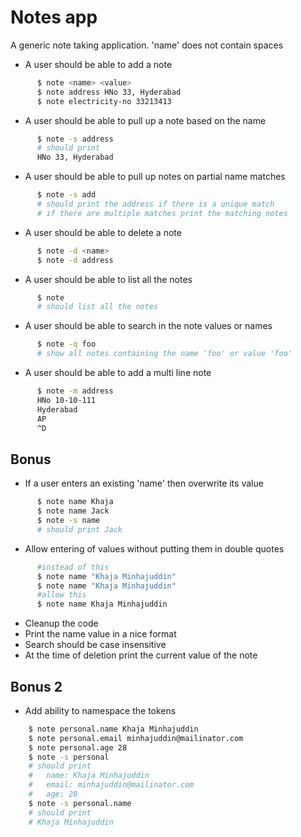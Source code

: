 # Notes app

  A generic note taking application. 'name' does not contain spaces
  

  - A user should be able to add a note
    
~~~sh
      $ note <name> <value>
      $ note address HNo 33, Hyderabad
      $ note electricity-no 33213413
~~~

  - A user should be able to pull up a note based on the name

~~~sh
      $ note -s address
      # should print
      HNo 33, Hyderabad
~~~

  - A user should be able to pull up notes on partial name matches
      
~~~sh
      $ note -s add
      # should print the address if there is a unique match
      # if there are multiple matches print the matching notes
~~~

  - A user should be able to delete a note
    
~~~sh
      $ note -d <name>
      $ note -d address
~~~

  - A user should be able to list all the notes

~~~sh
      $ note
      # should list all the notes
~~~

  - A user should be able to search in the note values or names

~~~sh
      $ note -q foo
      # show all notes containing the name 'foo' or value 'foo'
~~~

  - A user should be able to add a multi line note

~~~sh
      $ note -m address
      HNo 10-10-111
      Hyderabad
      AP
      ^D
~~~

## Bonus

  - If a user enters an existing 'name' then overwrite its value
    
~~~sh
      $ note name Khaja
      $ note name Jack 
      $ note -s name
      # should print Jack
~~~

  - Allow entering of values without putting them in double quotes
    
~~~sh
      #instead of this
      $ note name "Khaja Minhajuddin"
      $ note name "Khaja Minhajuddin"
      #allow this
      $ note name Khaja Minhajuddin
~~~

  - Cleanup the code
  - Print the name value in a nice format
  - Search should be case insensitive
  - At the time of deletion print the current value of the note

## Bonus 2

  - Add ability to namespace the tokens
    
~~~sh
    $ note personal.name Khaja Minhajuddin
    $ note personal.email minhajuddin@mailinator.com
    $ note personal.age 28
    $ note -s personal
    # should print
    #   name: Khaja Minhajuddin
    #   email: minhajuddin@mailinator.com
    #   age: 28
    $ note -s personal.name
    # should print
    # Khaja Minhajuddin
~~~
